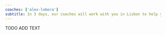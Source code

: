 ```yaml
---
coaches: ['alex-lobera']
subtitle: In 3 days, our coaches will work with you in Lisbon to help you learn the React fundamentals needed to develop React apps the right way
---
```


TODO ADD TEXT
